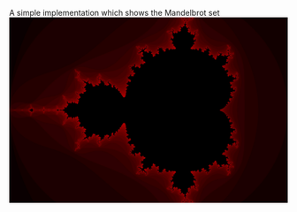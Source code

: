 A simple implementation which shows the Mandelbrot set
![image one](Mandelbrotset.jpg "screenshot1")